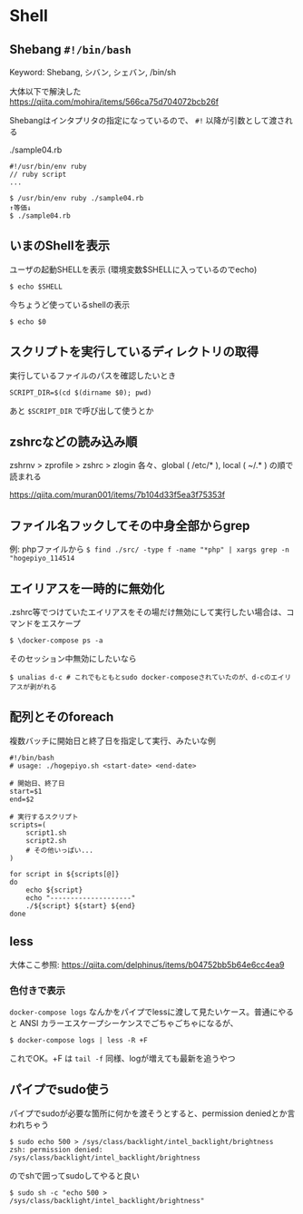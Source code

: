# Shell

## Shebang `#!/bin/bash`

Keyword: Shebang, シバン, シェバン, /bin/sh

大体以下で解決した  
https://qiita.com/mohira/items/566ca75d704072bcb26f

Shebangはインタプリタの指定になっているので、 `#!` 以降が引数として渡される

./sample04.rb

```
#!/usr/bin/env ruby
// ruby script
...
```

```
$ /usr/bin/env ruby ./sample04.rb
↑等価↓
$ ./sample04.rb
```

## いまのShellを表示

ユーザの起動SHELLを表示 (環境変数$SHELLに入っているのでecho)

```
$ echo $SHELL
```

今ちょうど使っているshellの表示

```
$ echo $0
```

## スクリプトを実行しているディレクトリの取得

実行しているファイルのパスを確認したいとき
```
SCRIPT_DIR=$(cd $(dirname $0); pwd)
```
あと `$SCRIPT_DIR` で呼び出して使うとか

## zshrcなどの読み込み順

zshrnv > zprofile > zshrc > zlogin
各々、global ( /etc/* ), local ( ~/.* ) の順で読まれる

https://qiita.com/muran001/items/7b104d33f5ea3f75353f

## ファイル名フックしてその中身全部からgrep

例: phpファイルから
`$ find ./src/ -type f -name "*php" | xargs grep -n "hogepiyo_114514`

## エイリアスを一時的に無効化

.zshrc等でつけていたエイリアスをその場だけ無効にして実行したい場合は、コマンドをエスケープ

```
$ \docker-compose ps -a
```

そのセッション中無効にしたいなら

```
$ unalias d-c # これでもともとsudo docker-composeされていたのが、d-cのエイリアスが剥がれる
```

## 配列とそのforeach

複数バッチに開始日と終了日を指定して実行、みたいな例

```
#!/bin/bash
# usage: ./hogepiyo.sh <start-date> <end-date>

# 開始日、終了日
start=$1
end=$2

# 実行するスクリプト
scripts=(
    script1.sh
    script2.sh
    # その他いっぱい...
)

for script in ${scripts[@]}
do
    echo ${script}
    echo "--------------------" 
    ./${script} ${start} ${end}
done
```

## less

大体ここ参照: https://qiita.com/delphinus/items/b04752bb5b64e6cc4ea9

### 色付きで表示

`docker-compose logs` なんかをパイプでlessに渡して見たいケース。普通にやると ANSI カラーエスケープシーケンスでごちゃごちゃになるが、  
```
$ docker-compose logs | less -R +F
```
これでOK。+F は `tail -f` 同様、logが増えても最新を追うやつ

## パイプでsudo使う

パイプでsudoが必要な箇所に何かを渡そうとすると、permission deniedとか言われちゃう
```
$ sudo echo 500 > /sys/class/backlight/intel_backlight/brightness
zsh: permission denied: /sys/class/backlight/intel_backlight/brightness
```

のでshで囲ってsudoしてやると良い

```
$ sudo sh -c "echo 500 > /sys/class/backlight/intel_backlight/brightness"
```
